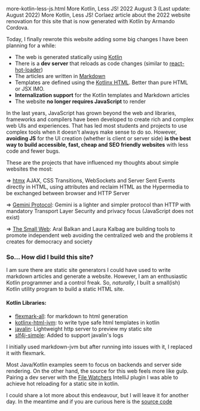 more-kotlin-less-js.html
More Kotlin, Less JS!
2022 August 3 (Last update: August 2022)
More Kotlin, Less JS!
Corlaez article about the 2022 website renovation for this site that is now generated with Kotlin by Armando Cordova.

Today, I finally rewrote this website adding some big changes I have been planning for a while:

* The web is generated statically using [Kotlin](https://kotlinlang.org/)
* There is a **dev server** that reloads as code changes (similar to [react-hot-loader](https://github.com/gaearon/react-hot-loader))
* The articles are written in [Markdown](https://www.markdownguide.org/)
* Templates are defined using the [Kotlinx HTML](https://github.com/Kotlin/kotlinx.html). Better than pure HTML or JSX IMO.
* **Internalization support** for the Kotlin templates and Markdown articles
* The website **no longer requires JavaScript** to render

In the last years, JavaScript has grown beyond the web and libraries, frameworks and compilers have been developed to create rich and complex web UIs and experiences.
That has led most students and projects to use complex tools when it doesn't always make sense to do so. However, **avoiding JS** for the UI creation (whether is client or server side) **is the best way to build accessible, fast, cheap and SEO friendly websites** with less code and fewer bugs.

These are the projects that have influenced my thoughts about simple websites the most:

=> [htmx](https://htmx.org/) AJAX, CSS Transitions, WebSockets and Server Sent Events directly in HTML, using attributes and reclaim HTML as the Hypermedia to be exchanged between browser and HTTP Server

=> [Gemini Protocol](https://gemini.circumlunar.space/): Gemini is a lighter and simpler protocol than HTTP with mandatory Transport Layer Security and privacy focus (JavaScript does not exist)

=> [The Small Web](https://ar.al/2020/08/07/what-is-the-small-web/): Aral Balkan and Laura Kalbag are building tools to promote independent web avoiding the centralized web and the problems it creates for democracy and society

### So... How did I build this site?

I am sure there are static site generators I could have used to write markdown articles and generate a website. However, I am an enthusiastic Kotlin programmer and a control freak.
So, *naturally*, I built a small(ish) Kotlin utility program to build a static HTML site.

#### Kotlin Libraries:

* [flexmark-all](https://github.com/vsch/flexmark-java): for markdown to html generation
* [kotlinx-html-jvm](https://github.com/Kotlin/kotlinx.html): to write type safe html templates in kotlin
* [javalin](https://github.com/javalin/javalin): Lightweight http server to preview my static site
* [slf4j-simple](https://mvnrepository.com/artifact/org.slf4j/slf4j-simple): Added to support javalin's logs

I initially used markdown-jvm but after running into issues with it, I replaced it with flexmark.

Most Java/Kotlin examples seem to focus on backends and server side rendering. On the other hand, the source for this web feels more like gulp. Pairing a dev server with the [File Watchers](https://www.jetbrains.com/help/idea/using-file-watchers.html) IntelliJ plugin I was able to achieve hot reloading for a static site in kotlin.

I could share a lot more about this endeavour, but I will leave it for another day. In the meantime and if you are curious here is the [source code](https://github.com/corlaez/web)

